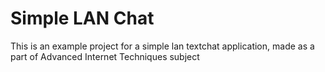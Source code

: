 # Simple LAN Chat

This is an example project for a simple lan textchat application, made as a part of Advanced Internet Techniques subject
